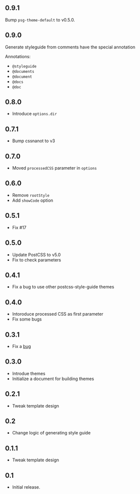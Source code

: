 ## 0.9.1

Bump `psg-theme-default` to v0.5.0.

## 0.9.0

Generate styleguide from comments have the special annotation

Annotations:

- `@styleguide`
- `@documents`
- `@document`
- `@docs`
- `@doc`

## 0.8.0

- Introduce `options.dir`

## 0.7.1

- Bump cssnanot to v3

## 0.7.0

- Moved `processedCSS` parameter in `options`

## 0.6.0

- Remove `rootStyle`
- Add `showCode` option

## 0.5.1

- Fix #17

## 0.5.0

- Update PostCSS to v5.0
- Fix to check parameters

## 0.4.1

- Fix a bug to use other postcss-style-guide themes

## 0.4.0

- Intoroduce processed CSS as first parameter
- Fix some bugs

## 0.3.1

* Fix a [bug](https://github.com/morishitter/postcss-style-guide/issues/9)

## 0.3.0

* Introdue themes
* Initialize a document for building themes

## 0.2.1

* Tweak template design

## 0.2

* Change logic of generating style guide

## 0.1.1

* Tweak template design

## 0.1

* Initial release.
